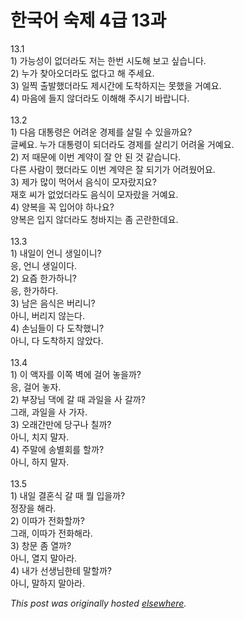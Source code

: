 # 한국어 숙제 4급 13과

<p>13.1<br>1) 가능성이 없더라도 저는 한번 시도해 보고 싶습니다.<br>2) 누가 찾아오더라도 없다고 해 주세요.<br>3) 일찍 출발했더라도 제시간에 도착하지는 못했을 거예요.<br>4) 마음에 들지 않더라도 이해해 주시기 바랍니다.<br><br>13.2<br>1) 다음 대통령은 어려운 경제를 살릴 수 있을까요?<br>글쎄요.  누가 대통령이 되더라도 경제를 살리기 어려울 거예요.<br>2) 저 때문에 이번 계약이 잘 안 된 것 같습니다.<br>다른 사람이 했더라도 이번 계약은 잘 되기가 어려웠어요.<br>3) 제가 많이 먹어서 음식이 모자랐지요?<br>재호 씨가 없었더라도 음식이 모자랐을 거예요.<br>4) 양복을 꼭 입어야 하나요?<br>양복은 입지 않더라도 청바지는 좀 곤란한데요.<br><br>13.3<br>1) 내일이 언니 생일이니?<br>응, 언니 생일이다.<br>2) 요즘 한가하니?<br>응, 한가하다.<br>3) 남은 음식은 버리니?<br>아니, 버리지 않는다.<br>4) 손님들이 다 도착했니?<br>아니, 다 도착하지 않았다.<br><br>13.4<br>1) 이 액자를 이쪽 벽에 걸어 놓을까?<br>응, 걸어 놓자.<br>2) 부장님 댁에 갈 때 과일을 사 갈까?<br>그래, 과일을 사 가자.<br>3) 오래간만에 당구나 칠까?<br>아니, 치지 말자.<br>4) 주말에 송별회를 할까?<br>아니, 하지 말자.<br><br>13.5<br>1) 내일 결혼식 갈 때 뭘 입을까?<br>정장을 해라.<br>2) 이따가 전화할까?<br>그래, 이따가 전화해라.<br>3) 창문 좀 열까?<br>아니, 열지 말아라.<br>4) 내가 선생님한테 말할까?<br>아니, 말하지 말아라.</p>


*This post was originally hosted [elsewhere](http://planspace.blogspot.com/2009/07/4-13.html).*
